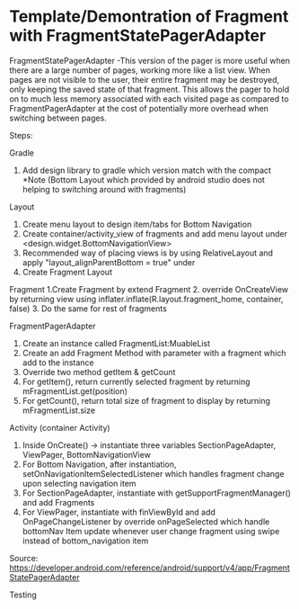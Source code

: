 # Template/Demontration of Fragment with FragmentStatePagerAdapter

FragmentStatePagerAdapter
-This version of the pager is more useful when there are a large number of pages,
 working more like a list view. When pages are not visible to the user,
 their entire fragment may be destroyed, only keeping the saved state of that fragment.
 This allows the pager to hold on to much less memory associated with each visited page as compared to
 FragmentPagerAdapter at the cost of potentially more overhead when switching between pages.

Steps:

Gradle
1. Add design library to gradle which version match with the compact
*Note (Bottom Layout which provided by android studio does not helping to switching around with fragments)

Layout
1. Create menu layout to design item/tabs for Bottom Navigation
2. Create container/activity_view of fragments and add menu layout under <design.widget.BottomNavigationView>
3. Recommended way of placing views is by using RelativeLayout and apply "layout_alignParentBottom = true" under <BottomNavigationView>
4.  Create Fragment Layout

Fragment
1.Create Fragment by extend Fragment
2. override OnCreateView by returning view using inflater.inflate(R.layout.fragment_home, container, false)
3. Do the same for rest of fragments

FragmentPagerAdapter
1. Create an instance called FragmentList:MuableList<Fragment>
2. Create an add Fragment Method with parameter with a fragment which add to the instance
3. Override two method getItem & getCount
4. For getItem(), return currently selected fragment by returning mFragmentList.get(position)
5. For getCount(), return total size of fragment to display by returning mFragmentList.size

Activity (container Activity)
1. Inside OnCreate() -> instantiate three variables SectionPageAdapter, ViewPager, BottomNavigationView
2. For Bottom Navigation, after instantiation, setOnNavigationItemSelectedListener
which handles fragment change upon selecting navigation item
3. For SectionPageAdapter, instantiate with getSupportFragmentManager() and add Fragments
4. For ViewPager, instantiate with finViewById and add OnPageChangeListener
by override onPageSelected which handle bottomNav Item update
whenever user change fragment using swipe instead of bottom_navigation item

Source:
https://developer.android.com/reference/android/support/v4/app/FragmentStatePagerAdapter


Testing

